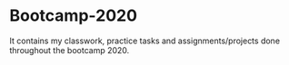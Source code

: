 # Bootcamp-2020
It contains my classwork, practice tasks and assignments/projects done throughout the bootcamp 2020.
